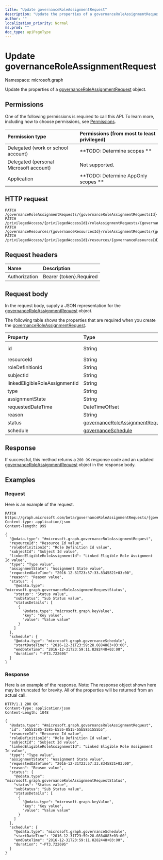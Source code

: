 ```yaml
---
title: "Update governanceRoleAssignmentRequest"
description: "Update the properties of a governanceRoleAssignmentRequest object."
author: ""
localization_priority: Normal
ms.prod: ""
doc_type: apiPageType
---
```


# Update governanceRoleAssignmentRequest

Namespace: microsoft.graph

Update the properties of a [governanceRoleAssignmentRequest](../resources/governanceroleassignmentrequest.md) object.

## Permissions
One of the following permissions is required to call this API. To learn more, including how to choose permissions, see [Permissions](/concepts/permissions-reference.md).

|Permission type|Permissions (from most to least privileged)|
|:---|:---|
|Delegated (work or school account)|**TODO: Determine scopes **|
|Delegated (personal Microsoft account)|Not supported.|
|Application|**TODO: Determine AppOnly scopes **|

## HTTP request
<!-- {
  "blockType": "ignored"
}
-->
``` http
PATCH /governanceRoleAssignmentRequests/{governanceRoleAssignmentRequestsId}
PATCH /privilegedAccess/{privilegedAccessId}/roleAssignmentRequests/{governanceRoleAssignmentRequestId}
PATCH /governanceResources/{governanceResourcesId}/roleAssignmentRequests/{governanceRoleAssignmentRequestId}
PATCH /privilegedAccess/{privilegedAccessId}/resources/{governanceResourceId}/roleAssignmentRequests/{governanceRoleAssignmentRequestId}
```

## Request headers
|Name|Description|
|:---|:---|
|Authorization|Bearer {token}.Required|

## Request body
In the request body, supply a JSON representation for the [governanceRoleAssignmentRequest](../resources/governanceroleassignmentrequest.md) object.

The following table shows the properties that are required when you create the [governanceRoleAssignmentRequest](../resources/governanceroleassignmentrequest.md).

|Property|Type|Description|
|:---|:---|:---|
|id|String| Inherited from [entity](../resources/entity.md)|
|resourceId|String||
|roleDefinitionId|String||
|subjectId|String||
|linkedEligibleRoleAssignmentId|String||
|type|String||
|assignmentState|String||
|requestedDateTime|DateTimeOffset||
|reason|String||
|status|[governanceRoleAssignmentRequestStatus](../resources/governanceroleassignmentrequeststatus.md)||
|schedule|[governanceSchedule](../resources/governanceschedule.md)||



## Response
If successful, this method returns a `200 OK` response code and an updated [governanceRoleAssignmentRequest](../resources/governanceroleassignmentrequest.md) object in the response body.

## Examples

### Request
Here is an example of the request.
<!-- {
  "blockType": "request",
  "name": "update_governanceroleassignmentrequest"
}
-->
``` http
PATCH https://graph.microsoft.com/beta/governanceRoleAssignmentRequests/{governanceRoleAssignmentRequestsId}
Content-type: application/json
Content-length: 999

{
  "@odata.type": "#microsoft.graph.governanceRoleAssignmentRequest",
  "resourceId": "Resource Id value",
  "roleDefinitionId": "Role Definition Id value",
  "subjectId": "Subject Id value",
  "linkedEligibleRoleAssignmentId": "Linked Eligible Role Assignment Id value",
  "type": "Type value",
  "assignmentState": "Assignment State value",
  "requestedDateTime": "2016-12-31T23:57:33.8345821+03:00",
  "reason": "Reason value",
  "status": {
    "@odata.type": "microsoft.graph.governanceRoleAssignmentRequestStatus",
    "status": "Status value",
    "subStatus": "Sub Status value",
    "statusDetails": [
      {
        "@odata.type": "microsoft.graph.keyValue",
        "key": "Key value",
        "value": "Value value"
      }
    ]
  },
  "schedule": {
    "@odata.type": "microsoft.graph.governanceSchedule",
    "startDateTime": "2016-12-31T23:59:28.0884883+03:00",
    "endDateTime": "2016-12-31T23:59:11.8282448+03:00",
    "duration": "-PT3.72269S"
  }
}
```

### Response
Here is an example of the response. Note: The response object shown here may be truncated for brevity. All of the properties will be returned from an actual call.
<!-- {
  "blockType": "response",
  "truncated": true
}
-->
``` http
HTTP/1.1 200 OK
Content-Type: application/json
Content-Length: 1048

{
  "@odata.type": "#microsoft.graph.governanceRoleAssignmentRequest",
  "id": "b5551585-1585-b555-8515-55b5851555b5",
  "resourceId": "Resource Id value",
  "roleDefinitionId": "Role Definition Id value",
  "subjectId": "Subject Id value",
  "linkedEligibleRoleAssignmentId": "Linked Eligible Role Assignment Id value",
  "type": "Type value",
  "assignmentState": "Assignment State value",
  "requestedDateTime": "2016-12-31T23:57:33.8345821+03:00",
  "reason": "Reason value",
  "status": {
    "@odata.type": "microsoft.graph.governanceRoleAssignmentRequestStatus",
    "status": "Status value",
    "subStatus": "Sub Status value",
    "statusDetails": [
      {
        "@odata.type": "microsoft.graph.keyValue",
        "key": "Key value",
        "value": "Value value"
      }
    ]
  },
  "schedule": {
    "@odata.type": "microsoft.graph.governanceSchedule",
    "startDateTime": "2016-12-31T23:59:28.0884883+03:00",
    "endDateTime": "2016-12-31T23:59:11.8282448+03:00",
    "duration": "-PT3.72269S"
  }
}
```


